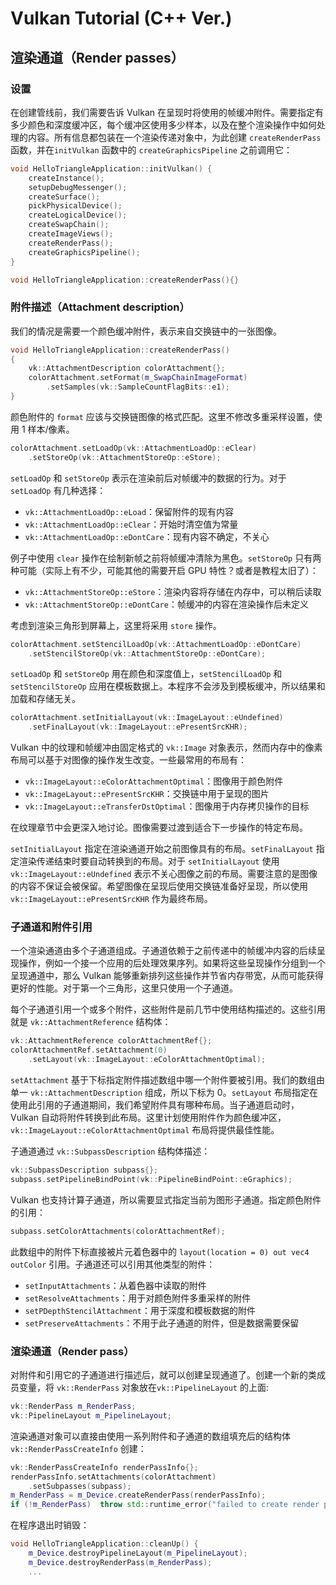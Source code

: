 # Vulkan Tutorial (C++ Ver.)

## 渲染通道（Render passes）

### 设置

在创建管线前，我们需要告诉 Vulkan 在呈现时将使用的帧缓冲附件。需要指定有多少颜色和深度缓冲区，每个缓冲区使用多少样本，以及在整个渲染操作中如何处理的内容。所有信息都包装在一个渲染传递对象中，为此创建 `createRenderPass` 函数，并在`initVulkan` 函数中的 `createGraphicsPipeline` 之前调用它：
```cpp
void HelloTriangleApplication::initVulkan() {
    createInstance();
    setupDebugMessenger();
    createSurface();
    pickPhysicalDevice();
    createLogicalDevice();
    createSwapChain();
    createImageViews();
    createRenderPass();
    createGraphicsPipeline();
}

void HelloTriangleApplication::createRenderPass(){}
```

### 附件描述（Attachment description）

我们的情况是需要一个颜色缓冲附件，表示来自交换链中的一张图像。
```cpp
void HelloTriangleApplication::createRenderPass()
{
    vk::AttachmentDescription colorAttachment{};
    colorAttachment.setFormat(m_SwapChainImageFormat)
        .setSamples(vk::SampleCountFlagBits::e1);
}
```

颜色附件的 `format` 应该与交换链图像的格式匹配。这里不修改多重采样设置，使用 1 样本/像素。
```cpp
colorAttachment.setLoadOp(vk::AttachmentLoadOp::eClear)
    .setStoreOp(vk::AttachmentStoreOp::eStore);
```

`setLoadOp` 和 `setStoreOp` 表示在渲染前后对帧缓冲的数据的行为。对于 `setLoadOp` 有几种选择：
+ `vk::AttachmentLoadOp::eLoad`：保留附件的现有内容
+ `vk::AttachmentLoadOp::eClear`：开始时清空值为常量
+ `vk::AttachmentLoadOp::eDontCare`：现有内容不确定，不关心

例子中使用 `clear` 操作在绘制新帧之前将帧缓冲清除为黑色。`setStoreOp` 只有两种可能（实际上有不少，可能其他的需要开启 GPU 特性？或者是教程太旧了）：   
+ `vk::AttachmentStoreOp::eStore`：渲染内容将存储在内存中，可以稍后读取
+ `vk::AttachmentStoreOp::eDontCare`：帧缓冲的内容在渲染操作后未定义

考虑到渲染三角形到屏幕上，这里将采用 `store` 操作。
```cpp
colorAttachment.setStencilLoadOp(vk::AttachmentLoadOp::eDontCare)
    .setStencilStoreOp(vk::AttachmentStoreOp::eDontCare);
```

`setLoadOp` 和 `setStoreOp` 用在颜色和深度值上，`setStencilLoadOp` 和 `setStencilStoreOp` 应用在模板数据上。本程序不会涉及到模板缓冲，所以结果和加载和存储无关。

```cpp
colorAttachment.setInitialLayout(vk::ImageLayout::eUndefined)
    .setFinalLayout(vk::ImageLayout::ePresentSrcKHR);
```

Vulkan 中的纹理和帧缓冲由固定格式的 `vk::Image` 对象表示，然而内存中的像素布局可以基于对图像的操作发生改变。一些最常用的布局有：
+ `vk::ImageLayout::eColorAttachmentOptimal`：图像用于颜色附件
+ `vk::ImageLayout::ePresentSrcKHR`：交换链中用于呈现的图片
+ `vk::ImageLayout::eTransferDstOptimal`：图像用于内存拷贝操作的目标

在纹理章节中会更深入地讨论。图像需要过渡到适合下一步操作的特定布局。

`setInitialLayout` 指定在渲染通道开始之前图像具有的布局。`setFinalLayout` 指定渲染传递结束时要自动转换到的布局。对于 `setInitialLayout` 使用 `vk::ImageLayout::eUndefined` 表示不关心图像之前的布局。需要注意的是图像的内容不保证会被保留。希望图像在呈现后使用交换链准备好呈现，所以使用 `vk::ImageLayout::ePresentSrcKHR` 作为最终布局。

### 子通道和附件引用

一个渲染通道由多个子通道组成。子通道依赖于之前传递中的帧缓冲内容的后续呈现操作，例如一个接一个应用的后处理效果序列。如果将这些呈现操作分组到一个呈现通道中，那么 Vulkan 能够重新排列这些操作并节省内存带宽，从而可能获得更好的性能。对于第一个三角形，这里只使用一个子通道。

每个子通道引用一个或多个附件，这些附件是前几节中使用结构描述的。这些引用就是 `vk::AttachmentReference` 结构体：
```cpp
vk::AttachmentReference colorAttachmentRef{};
colorAttachmentRef.setAttachment(0)
    .setLayout(vk::ImageLayout::eColorAttachmentOptimal);
```

`setAttachment` 基于下标指定附件描述数组中哪一个附件要被引用。我们的数组由单一 `vk::AttachmentDescription` 组成，所以下标为 0。`setLayout` 布局指定在使用此引用的子通道期间，我们希望附件具有哪种布局。当子通道启动时，Vulkan 自动将附件转换到此布局。这里计划使用附件作为颜色缓冲区，`vk::ImageLayout::eColorAttachmentOptimal` 布局将提供最佳性能。

子通道通过 `vk::SubpassDescription` 结构体描述：
```cpp
vk::SubpassDescription subpass{};
subpass.setPipelineBindPoint(vk::PipelineBindPoint::eGraphics);
```
Vulkan 也支持计算子通道，所以需要显式指定当前为图形子通道。指定颜色附件的引用：
```cpp
subpass.setColorAttachments(colorAttachmentRef);
```

此数组中的附件下标直接被片元着色器中的 `layout(location = 0) out vec4 outColor` 引用。子通道还可以引用其他类型的附件：
+ `setInputAttachments`：从着色器中读取的附件
+ `setResolveAttachments`：用于对颜色附件多重采样的附件
+ `setPDepthStencilAttachment`：用于深度和模板数据的附件
+ `setPreserveAttachments`：不用于此子通道的附件，但是数据需要保留

### 渲染通道（Render pass）

对附件和引用它的子通道进行描述后，就可以创建呈现通道了。创建一个新的类成员变量，将 `vk::RenderPass` 对象放在`vk::PipelineLayout` 的上面:
```cpp
vk::RenderPass m_RenderPass;
vk::PipelineLayout m_PipelineLayout;
```

渲染通道对象可以直接由使用一系列附件和子通道的数组填充后的结构体 `vk::RenderPassCreateInfo` 创建：
```cpp
vk::RenderPassCreateInfo renderPassInfo{};
renderPassInfo.setAttachments(colorAttachment)
    .setSubpasses(subpass);
m_RenderPass = m_Device.createRenderPass(renderPassInfo);
if (!m_RenderPass)  throw std::runtime_error("failed to create render pass!");
```

在程序退出时销毁：
```cpp
void HelloTriangleApplication::cleanUp() {
    m_Device.destroyPipelineLayout(m_PipelineLayout);
    m_Device.destroyRenderPass(m_RenderPass);
    ...
```